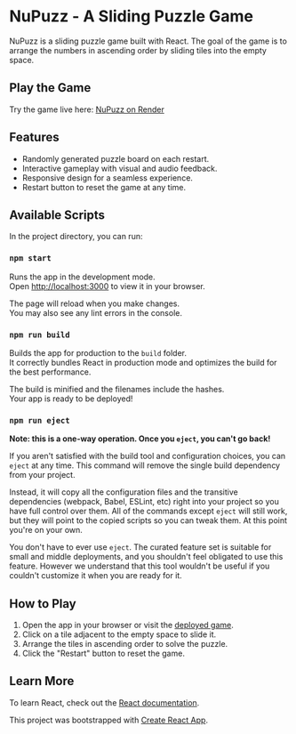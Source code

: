 # NuPuzz - A Sliding Puzzle Game

NuPuzz is a sliding puzzle game built with React. The goal of the game is to arrange the numbers in ascending order by sliding tiles into the empty space.

## Play the Game

Try the game live here: [NuPuzz on Render](https://nupuzz.onrender.com/)

## Features

- Randomly generated puzzle board on each restart.
- Interactive gameplay with visual and audio feedback.
- Responsive design for a seamless experience.
- Restart button to reset the game at any time.

## Available Scripts

In the project directory, you can run:

### `npm start`

Runs the app in the development mode.\
Open [http://localhost:3000](http://localhost:3000) to view it in your browser.

The page will reload when you make changes.\
You may also see any lint errors in the console.

### `npm run build`

Builds the app for production to the `build` folder.\
It correctly bundles React in production mode and optimizes the build for the best performance.

The build is minified and the filenames include the hashes.\
Your app is ready to be deployed!

### `npm run eject`

**Note: this is a one-way operation. Once you `eject`, you can't go back!**

If you aren't satisfied with the build tool and configuration choices, you can `eject` at any time. This command will remove the single build dependency from your project.

Instead, it will copy all the configuration files and the transitive dependencies (webpack, Babel, ESLint, etc) right into your project so you have full control over them. All of the commands except `eject` will still work, but they will point to the copied scripts so you can tweak them. At this point you're on your own.

You don't have to ever use `eject`. The curated feature set is suitable for small and middle deployments, and you shouldn't feel obligated to use this feature. However we understand that this tool wouldn't be useful if you couldn't customize it when you are ready for it.

## How to Play

1. Open the app in your browser or visit the [deployed game](https://nupuzz.onrender.com/).
2. Click on a tile adjacent to the empty space to slide it.
3. Arrange the tiles in ascending order to solve the puzzle.
4. Click the "Restart" button to reset the game.

## Learn More

To learn React, check out the [React documentation](https://reactjs.org/).

This project was bootstrapped with [Create React App](https://github.com/facebook/create-react-app).
